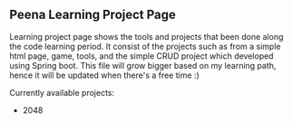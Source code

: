 ## Peena Learning Project Page

Learning project page shows the tools and projects that been done along the code learning period. 
It consist of the projects such as from a simple html page, game, tools, and the simple CRUD project which developed using Spring boot. 
This file will grow bigger based on my learning path, hence it will be updated when there's a free time :)

Currently available projects:
* 2048 
